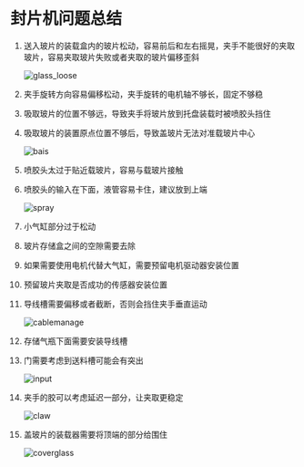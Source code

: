 # 封片机问题总结

1. 送入玻片的装载盒内的玻片松动，容易前后和左右摇晃，夹手不能很好的夹取玻片，容易夹取玻片失败或者夹取的玻片偏移歪斜

   ![glass_loose](D:\封片机\Glass_Package\glass_loose.jpg)

2. 夹手旋转方向容易偏移松动，夹手旋转的电机轴不够长，固定不够稳

3. 吸取玻片的位置不够远，导致夹手将玻片放到托盘装载时被喷胶头挡住

4. 吸取玻片的装置原点位置不够后，导致盖玻片无法对准载玻片中心

   ![bais](D:\封片机\Glass_Package\bais.jpg)

5. 喷胶头太过于贴近载玻片，容易与载玻片接触

6. 喷胶头的输入在下面，液管容易卡住，建议放到上端

   ![spray](D:\封片机\Glass_Package\spray.png)

7. 小气缸部分过于松动

8. 玻片存储盒之间的空隙需要去除

9. 如果需要使用电机代替大气缸，需要预留电机驱动器安装位置

10. 预留玻片夹取是否成功的传感器安装位置

11. 导线槽需要偏移或者截断，否则会挡住夹手垂直运动

    ![cablemanage](D:\封片机\Glass_Package\cablemanage.jpg)

12. 存储气瓶下面需要安装导线槽

13. 门需要考虑到送料槽可能会有突出

    ![input](D:\封片机\Glass_Package\input.jpg)

14. 夹手的胶可以考虑延迟一部分，让夹取更稳定

    ![claw](D:\封片机\Glass_Package\claw.jpg)

15. 盖玻片的装载器需要将顶端的部分给围住

    ![coverglass](D:\封片机\Glass_Package\coverglass.jpg)

    



